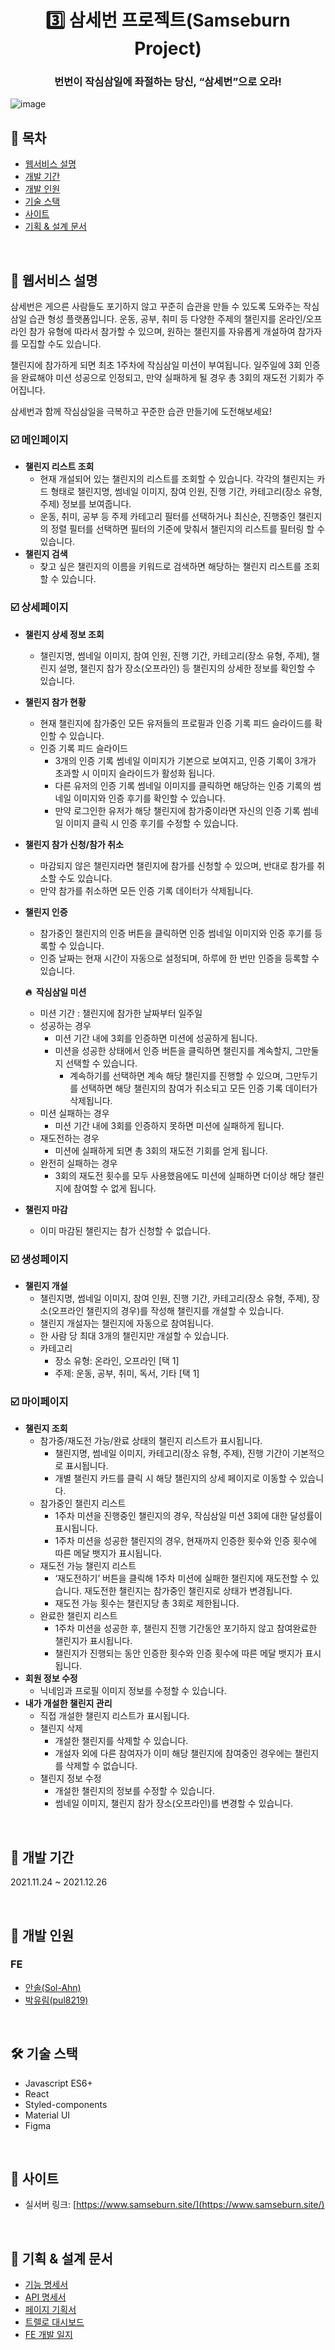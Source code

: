 # <div align="center"> 3️⃣ 삼세번 프로젝트(Samseburn Project) </div>

### <div align="center"> 번번이 작심삼일에 좌절하는 당신, “삼세번”으로 오라! </div>

![image](https://user-images.githubusercontent.com/33214449/147415258-5c232b4c-b514-41c8-aaa6-678b85279093.png)

## 🧭 목차

- [웹서비스 설명](#-웹서비스-설명)
- [개발 기간](#-개발-기간)
- [개발 인원](#-개발-인원)
- [기술 스택](#-기술-스택)
- [사이트](#-사이트)
- [기획 & 설계 문서](#-기획--설계-문서)

<br/>

## 💬 웹서비스 설명

삼세번은 게으른 사람들도 포기하지 않고 꾸준히 습관을 만들 수 있도록 도와주는 작심삼일 습관 형성 플랫폼입니다. 운동, 공부, 취미 등 다양한 주제의 챌린지를 온라인/오프라인 참가 유형에 따라서 참가할 수 있으며, 원하는 챌린지를 자유롭게 개설하여 참가자를 모집할 수도 있습니다. 

챌린지에 참가하게 되면 최초 1주차에 작심삼일 미션이 부여됩니다. 일주일에 3회 인증을 완료해야 미션 성공으로 인정되고, 만약 실패하게 될 경우 총 3회의 재도전 기회가 주어집니다.        

삼세번과 함께 작심삼일을 극복하고 꾸준한 습관 만들기에 도전해보세요!

### ☑️ 메인페이지

- **챌린지 리스트 조회**
    - 현재 개설되어 있는 챌린지의 리스트를 조회할 수 있습니다. 각각의 챌린지는 카드 형태로 챌린지명, 썸네일 이미지, 참여 인원, 진행 기간, 카테고리(장소 유형, 주제) 정보를 보여줍니다.
    - 운동, 취미, 공부 등 주제 카테고리 필터를 선택하거나 최신순, 진행중인 챌린지의 정렬 필터를 선택하면 필터의 기준에 맞춰서 챌린지의 리스트를 필터링 할 수 있습니다.
- **챌린지 검색**
    - 찾고 싶은 챌린지의 이름을 키워드로 검색하면 해당하는 챌린지 리스트를 조회할 수 있습니다.

### ☑️ 상세페이지

- **챌린지 상세 정보 조회**
    - 챌린지명, 썸네일 이미지, 참여 인원, 진행 기간, 카테고리(장소 유형, 주제), 챌린지 설명, 챌린지 참가 장소(오프라인) 등 챌린지의 상세한 정보를 확인할 수 있습니다.
- **챌린지 참가 현황**
    - 현재 챌린지에 참가중인 모든 유저들의 프로필과 인증 기록 피드 슬라이드를 확인할 수 있습니다.
    - 인증 기록 피드 슬라이드
        - 3개의 인증 기록 썸네일 이미지가 기본으로 보여지고, 인증 기록이 3개가 초과할 시 이미지 슬라이드가 활성화 됩니다.
        - 다른 유저의 인증 기록 썸네일 이미지를 클릭하면 해당하는 인증 기록의 썸네일 이미지와 인증 후기를 확인할 수 있습니다.
        - 만약 로그인한 유저가 해당 챌린지에 참가중이라면 자신의 인증 기록 썸네일 이미지 클릭 시 인증 후기를 수정할 수 있습니다.
- **챌린지 참가 신청/참가 취소**
    - 마감되지 않은 챌린지라면 챌린지에 참가를 신청할 수 있으며, 반대로 참가를 취소할 수도 있습니다.
    - 만약 참가를 취소하면 모든 인증 기록 데이터가 삭제됩니다.
- **챌린지 인증**
    - 참가중인 챌린지의 인증 버튼을 클릭하면 인증 썸네일 이미지와 인증 후기를 등록할 수 있습니다.
    - 인증 날짜는 현재 시간이 자동으로 설정되며, 하루에 한 번만 인증을 등록할 수 있습니다.
    
    **🔥  작심삼일 미션**
    
    - 미션 기간 : 챌린지에 참가한 날짜부터 일주일
    - 성공하는 경우
        - 미션 기간 내에 3회를 인증하면 미션에 성공하게 됩니다.
        - 미션을 성공한 상태에서 인증 버튼을 클릭하면 챌린지를 계속할지, 그만둘지 선택할 수 있습니다.
            - 계속하기를 선택하면 계속 해당 챌린지를 진행할 수 있으며, 그만두기를 선택하면 해당 챌린지의 참여가 취소되고 모든 인증 기록 데이터가 삭제됩니다.
    - 미션 실패하는 경우
        - 미션 기간 내에 3회를 인증하지 못하면 미션에 실패하게 됩니다.
    - 재도전하는 경우
        - 미션에 실패하게 되면 총 3회의 재도전 기회를 얻게 됩니다.
    - 완전히 실패하는 경우
        - 3회의 재도전 횟수를 모두 사용했음에도 미션에 실패하면 더이상 해당 챌린지에 참여할 수 없게 됩니다.
- **챌린지 마감**
    - 이미 마감된 챌린지는 참가 신청할 수 없습니다.

### ☑️ 생성페이지

- **챌린지 개설**
    - 챌린지명, 썸네일 이미지, 참여 인원, 진행 기간, 카테고리(장소 유형, 주제), 장소(오프라인 챌린지의 경우)를 작성해 챌린지를 개설할 수 있습니다.
    - 챌린지 개설자는 챌린지에 자동으로 참여됩니다.
    - 한 사람 당 최대 3개의 챌린지만 개설할 수 있습니다.
    - 카테고리
        - 장소 유형: 온라인, 오프라인 [택 1]
        - 주제: 운동, 공부, 취미, 독서, 기타 [택 1]

### ☑️ 마이페이지

- **챌린지 조회**
    - 참가중/재도전 가능/완료 상태의 챌린지 리스트가 표시됩니다.
        - 챌린지명, 썸네일 이미지, 카테고리(장소 유형, 주제), 진행 기간이 기본적으로 표시됩니다.
        - 개별 챌린지 카드를 클릭 시 해당 챌린지의 상세 페이지로 이동할 수 있습니다.
    - 참가중인 챌린지 리스트
        - 1주차 미션을 진행중인 챌린지의 경우, 작심삼일 미션 3회에 대한 달성률이 표시됩니다.
        - 1주차 미션을 성공한 챌린지의 경우, 현재까지 인증한 횟수와 인증 횟수에 따른 메달 뱃지가 표시됩니다.
    - 재도전 가능 챌린지 리스트
        - ‘재도전하기’ 버튼을 클릭해 1주차 미션에 실패한 챌린지에 재도전할 수 있습니다. 재도전한 챌린지는 참가중인 챌린지로 상태가 변경됩니다.
        - 재도전 가능 횟수는 챌린지당 총 3회로 제한됩니다.
    - 완료한 챌린지 리스트
        - 1주차 미션을 성공한 후, 챌린지 진행 기간동안 포기하지 않고 참여완료한 챌린지가 표시됩니다.
        - 챌린지가 진행되는 동안 인증한 횟수와 인증 횟수에 따른 메달 뱃지가 표시됩니다.
- **회원 정보 수정**
    - 닉네임과 프로필 이미지 정보를 수정할 수 있습니다.
- **내가 개설한 챌린지 관리**
    - 직접 개설한 챌린지 리스트가 표시됩니다.
    - 챌린지 삭제
        - 개설한 챌린지를 삭제할 수 있습니다.
        - 개설자 외에 다른 참여자가 이미 해당 챌린지에 참여중인 경우에는 챌린지를 삭제할 수 없습니다.
    - 챌린지 정보 수정
        - 개설한 챌린지의 정보를 수정할 수 있습니다.
        - 썸네일 이미지, 챌린지 참가 장소(오프라인)를 변경할 수 있습니다.

<br/>

## 📅 개발 기간

2021.11.24 ~ 2021.12.26

<br/>

## 👥 개발 인원

### FE

- [안솔(Sol-Ahn)](https://github.com/Sol-Ahn)
- [박유림(pul8219)](https://github.com/pul8219)

<br/>

## 🛠️ 기술 스택

- Javascript ES6+
- React
- Styled-components
- Material UI
- Figma

<br/>

## 🔗 사이트

- 실서버 링크: [https://www.samseburn.site/](https://www.samseburn.site/)

<br/>

## 📁 기획 & 설계 문서

- [기능 명세서](https://www.notion.so/c34a196e2a274d58aae874346116be9b)
- [API 명세서](https://www.notion.so/API-ec69cc5d028f4605a1dfb6a2dd77f5dc)
- [페이지 기획서](https://www.notion.so/833672fce0bd4ca891f52f712bbc9fdb)
- [트렐로 대시보드](https://trello.com/b/xciXGqYG/%EC%82%BC%EC%84%B8%EB%B2%88-%ED%94%84%EB%A1%9C%EC%A0%9D%ED%8A%B8)
- [FE 개발 일지](https://www.notion.so/FE-1ddf7f862baf4bb6bdaedcc7d003f8c2)

